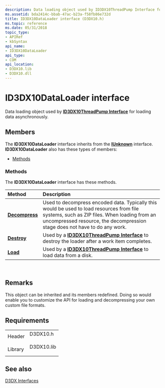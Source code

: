 ```yaml
---
description: Data loading object used by ID3DX10ThreadPump Interface for loading data asynchronously.
ms.assetid: bda2414c-bbab-47ac-b23a-f58fb86e732d
title: ID3DX10DataLoader interface (D3DX10.h)
ms.topic: reference
ms.date: 05/31/2018
topic_type: 
- APIRef
- kbSyntax
api_name: 
- ID3DX10DataLoader
api_type: 
- COM
api_location: 
- D3DX10.lib
- D3DX10.dll
---
```


# ID3DX10DataLoader interface

Data loading object used by [**ID3DX10ThreadPump Interface**](id3dx10threadpump.md) for loading data asynchronously.

## Members

The **ID3DX10DataLoader** interface inherits from the [**IUnknown**](/windows/win32/api/unknwn/nn-unknwn-iunknown) interface. **ID3DX10DataLoader** also has these types of members:

-   [Methods](#methods)

### Methods

The **ID3DX10DataLoader** interface has these methods.



| Method                                             | Description                                                                                                                                                                                                                        |
|:---------------------------------------------------|:-----------------------------------------------------------------------------------------------------------------------------------------------------------------------------------------------------------------------------------|
| [**Decompress**](id3dx10dataloader-decompress.md) | Used to decompress encoded data. Typically this would be used to load resources from file systems, such as ZIP files. When loading from an uncompressed resource, the decompression stage does not have to do any work.<br/> |
| [**Destroy**](id3dx10dataloader-destroy.md)       | Used by a [**ID3DX10ThreadPump Interface**](id3dx10threadpump.md) to destroy the loader after a work item completes.<br/>                                                                                                   |
| [**Load**](id3dx10dataloader-load.md)             | Used by a [**ID3DX10ThreadPump Interface**](id3dx10threadpump.md) to load data from a disk.<br/>                                                                                                                            |



 

## Remarks

This object can be inherited and its members redefined. Doing so would enable you to customize the API for loading and decompressing your own custom file formats.

## Requirements



|                    |                                                                                       |
|--------------------|---------------------------------------------------------------------------------------|
| Header<br/>  | <dl> <dt>D3DX10.h</dt> </dl>   |
| Library<br/> | <dl> <dt>D3DX10.lib</dt> </dl> |



## See also

<dl> <dt>

[D3DX Interfaces](d3d10-graphics-reference-d3dx10-interfaces.md)
</dt> </dl>

 

 
